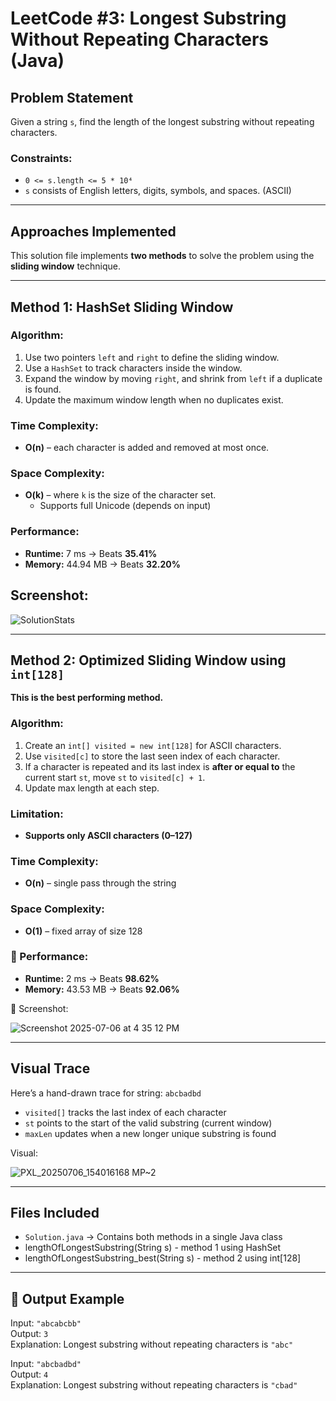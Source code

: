 # LeetCode #3: Longest Substring Without Repeating Characters (Java)

## Problem Statement

Given a string `s`, find the length of the longest substring without repeating characters.

###  Constraints:
- `0 <= s.length <= 5 * 10⁴`
- `s` consists of English letters, digits, symbols, and spaces. (ASCII) 

---

## Approaches Implemented

This solution file implements **two methods** to solve the problem using the **sliding window** technique.

---

## Method 1: HashSet Sliding Window

###  Algorithm:

1. Use two pointers `left` and `right` to define the sliding window.
2. Use a `HashSet` to track characters inside the window.
3. Expand the window by moving `right`, and shrink from `left` if a duplicate is found.
4. Update the maximum window length when no duplicates exist.

### Time Complexity:
- **O(n)** – each character is added and removed at most once.

### Space Complexity:
- **O(k)** – where `k` is the size of the character set.
  - Supports full Unicode (depends on input)

###  Performance:
- **Runtime:** 7 ms → Beats **35.41%**
- **Memory:** 44.94 MB → Beats **32.20%**

## Screenshot:

![SolutionStats](https://github.com/user-attachments/assets/ff8f1f34-c018-4d79-bb3b-cd93f0d32523)


---

## Method 2: Optimized Sliding Window using `int[128]`

**This is the best performing method.**

### Algorithm:

1. Create an `int[] visited = new int[128]` for ASCII characters.
2. Use `visited[c]` to store the last seen index of each character.
3. If a character is repeated and its last index is **after or equal to** the current start `st`, move `st` to `visited[c] + 1`.
4. Update max length at each step.

###  Limitation:
- **Supports only ASCII characters (0–127)**

###  Time Complexity:
- **O(n)** – single pass through the string

### Space Complexity:
- **O(1)** – fixed array of size 128

### 🧪 Performance:
- **Runtime:** 2 ms → Beats **98.62%**
- **Memory:** 43.53 MB → Beats **92.06%**

📸 Screenshot:

![Screenshot 2025-07-06 at 4 35 12 PM](https://github.com/user-attachments/assets/f9712c95-57d2-4ccc-af7b-4112b00d3393)


---

## Visual Trace

Here’s a hand-drawn trace for string: `abcbadbd`

- `visited[]` tracks the last index of each character
- `st` points to the start of the valid substring (current window)
- `maxLen` updates when a new longer unique substring is found

Visual:

![PXL_20250706_154016168 MP~2](https://github.com/user-attachments/assets/4ef7856c-44f9-48e2-b131-d0b4331377a8)


---

##  Files Included

- `Solution.java` → Contains both methods in a single Java class
- lengthOfLongestSubstring(String s) - method 1 using HashSet
- lengthOfLongestSubstring_best(String s) - method 2 using int[128]
---

## 🏁 Output Example

Input: `"abcabcbb"`  
Output: `3`  
Explanation: Longest substring without repeating characters is `"abc"`

Input: `"abcbadbd"`  
Output: `4`  
Explanation: Longest substring without repeating characters is `"cbad"`
